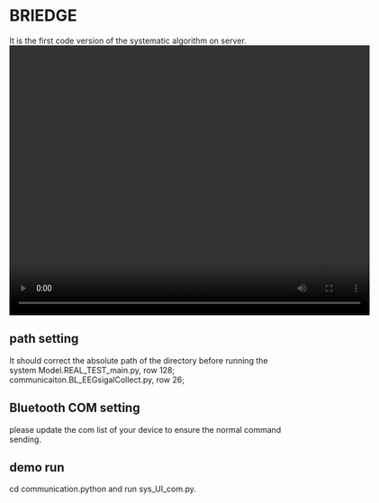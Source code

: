 # BRIEDGE
It is the first code version of the systematic algorithm on server.
<video width="640" height="480" controls>
    <source src="https://github.com/re-plicate/BRIEDGE/Multi-brain to Multi-robot Interaciton with BRIEDGE.mp4" type="video/mp4">
</video>


## path setting
It should correct the absolute path of the directory before running the system
Model.REAL_TEST_main.py, row 128;
communicaiton.BL_EEGsigalCollect.py, row 26;
## Bluetooth COM setting
please update the com list of your device to ensure the normal command sending. 

## demo run
cd communication.python and run sys_UI_com.py.
